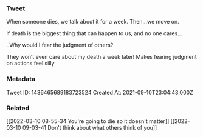 ### Tweet
When someone dies, we talk about it for a week. Then…we move on.

If death is the biggest thing that can happen to us, and no one cares…

..Why would I fear the judgment of others? 

They won’t even care about my death a week later! Makes fearing judgment  on actions feel silly

### Metadata
Tweet ID: 1436465689183723524
Created At: 2021-09-10T23:04:43.000Z

### Related
[[2022-03-10 08-55-34 You're going to die so it doesn't matter]]
[[2022-03-10 09-03-41 Don't think about what others think of you]]

